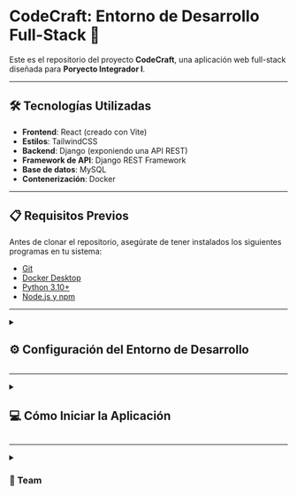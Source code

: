 # CodeCraft: Entorno de Desarrollo Full-Stack 🚀

Este es el repositorio del proyecto **CodeCraft**, una aplicación web full-stack diseñada para **Poryecto Integrador I**.

---

## 🛠 Tecnologías Utilizadas

- **Frontend**: React (creado con Vite)  
- **Estilos**: TailwindCSS  
- **Backend**: Django (exponiendo una API REST)  
- **Framework de API**: Django REST Framework  
- **Base de datos**: MySQL  
- **Contenerización**: Docker  

---

## 📋 Requisitos Previos

Antes de clonar el repositorio, asegúrate de tener instalados los siguientes programas en tu sistema:

- [Git](https://git-scm.com/)  
- [Docker Desktop](https://www.docker.com/products/docker-desktop/)  
- [Python 3.10+](https://www.python.org/downloads/)  
- [Node.js y npm](https://nodejs.org/en/)

---
<details>
  <summary><h2>⚙️ Configuración del Entorno de Desarrollo</h2></summary>

  <details>
    <summary>1. Clonar el Repositorio</summary>
  
  ```bash
  git clone https://github.com/tu-usuario/CodeCraft.git
  cd CodeCraft
  ```
  </details>

  <details>
    <summary>2. Configuración del Backend (Django)</summary>

  - Navega a la carpeta del backend.
  
  ```Bash
  cd backend
  ```
  - Crea y activa un entorno virtual de Python.

  ```Bash
  python -m venv venv
  # En Windows: venv\Scripts\activate
  # En macOS/Linux: source venv/bin/activate
  
  ```
  - Instala las dependencias de Django y Django REST Framework.

  ```Bash
  pip install Django djangorestframework mysqlclient
  ```
  - Crea el proyecto de Django (si no existe).
  
  ```Bash
  django-admin startproject CodeCraft_backend .
  ```
  </details>

<details>
<summary>3. Configuración del Frontend (React & TailwindCSS)</summary>

- Navega a la carpeta del frontend.

```Bash
cd ../frontend
```
- Instala las dependencias de Node.js.

```Bash
npm install
```
- Instala y configura TailwindCSS.

```Bash
npm install -D tailwindcss@3 postcss autoprefixer
npx tailwindcss init -p
```
- Asegúrate de que el archivo src/index.css contenga las directivas de Tailwind.

```CSS

@tailwind base;
@tailwind components;
@tailwind utilities;
/* Resto de estilos base de Vite... */
```
</details>

<details>
<summary>4. Configuración de la Base de Datos (Docker)</summary>

- Asegúrate de que Docker Desktop se esté ejecutando en tu sistema.
- Navega a la raíz del proyecto (CodeCraft).
- Inicia el contenedor de MySQL.

```Bash
docker-compose up -d
```
</details>

</details>

---

<details>
<summary><h2> 💻 Cómo Iniciar la Aplicación</h2></summary>

Para ejecutar la aplicación completa, necesitarás tres terminales separadas.

1. Terminal 1 (Base de Datos)

- En la raíz del proyecto: ```docker-compose up -d```
- Verifica que el contenedor esté corriendo: ```docker ps```

2. Terminal 2 (Backend)

- En la carpeta backend:

```Bash
python manage.py makemigrations
python manage.py migrate
python manage.py runserver
```
3. Terminal 3 (Frontend)

- En la carpeta frontend: ```npm run dev```

</details>

---

<details>
<summary><h3>🤝 Team</h3></summary>

> - *Johana Sevillano* 
> - *Juan Cardona*
</details>
